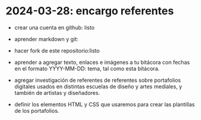 # 2024-03-28: encargo referentes 


- crear una cuenta en github: listo

- aprender markdown y git:

- hacer fork de este repositorio:listo

- aprender a agregar texto, enlaces e imágenes a tu bitácora con fechas en el formato YYYY-MM-DD: tema, tal como esta bitácora.

- agregar investigación de referentes de referentes sobre portafolios digitales usados en distintas escuelas de diseño y artes mediales, y también de artistas y diseñadores.

- definir los elementos HTML y CSS que usaremos para crear las plantillas de los portafolios.
